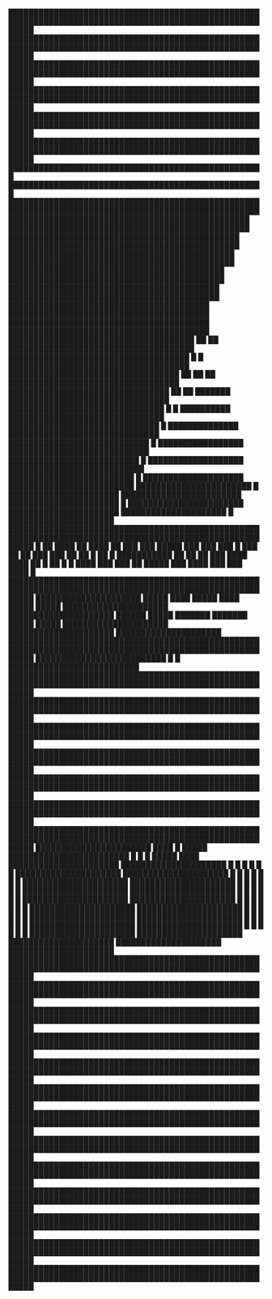 █████████████████████████████████████████████████████████████████████████████████████████████████████████
█████████████████████████████████████████████████████████████████████████████████████████████████████████
█████████████████████████████████████████████████████████████████████████████████████████████████████████
█████████████████████████████████████████████████████████████████████████████████████████████████████████
█████████████████████████████████████████████████████████████████████████████████████████████████████████
█████████████████████████████████████████████████████████████████████████████████████████████████████████
███████████████████████████████████████████████████   ███████████████████████████████████████████████████
██████████████████████████████████████████████████     ██████████████████████████████████████████████████
████████████████████████████████████████████████         ████████████████████████████████████████████████
██████████████████████████████████████████████             ██████████████████████████████████████████████
█████████████████████████████████████████████               █████████████████████████████████████████████
███████████████████████████████████████████                   ███████████████████████████████████████████
██████████████████████████████████████████                     ██████████████████████████████████████████
████████████████████████████████████████                         ████████████████████████████████████████
████████████████████████████████████████                         ████████████████████████████████████████
█████████████████████████████████████   ██                     ██   █████████████████████████████████████
████████████████████████████████████       █                 █       ████████████████████████████████████
██████████████████████████████████           ██           ██     ██    ██████████████████████████████████
████████████████████████████████                ██     ██     ███████    ████████████████████████████████
███████████████████████████████                    █ █      ██████████    ███████████████████████████████
██████████████████████████████                      █    ██████████████    ██████████████████████████████
████████████████████████████                        █   █████████████████    ████████████████████████████
██████████████████████████                          █   ███████████████████   ███████████████████████████
█████████████████████████                           █   ████████████████████    █████████████████████████
███████████████████████                             █   ██████████████████████   ████████████████████████
██████████████████████                              █   ███████████████████████    ██████████████████████
█████████████████████                               █                               █████████████████████
█████████████████████████████████████████████████████████████████████████████████████████████████████████
█         ██   ████   ██         ████         ██         ███         ███  █████  ███   ███   ███        █
         ███          ██          ██         ███         ███         ██          ██      █   ██         █
   ███████████        ██          ██          ██         ███   ████  ████        ██   █      ██         █
█         ████       ███          ███         ██  █████  ███         ████       ███   ███   ████        █
█████████████████████████████████████████████████████████████████████████████████████████████████████████
█████████████████████     █████     ████     █████     ████     █████     █████     █████████████████████
█████████████████████     ██████    █████    ███████ ███████    █████     █████     █████████████████████
█████████████████████                                                               █████████████████████
█████████████████████████████████████████████████████████████████████████████████████████████████████████
██████████████████████████        █                  █                         ██████████████████████████
█████████████████████████████████████████████████████████████████████████████████████████████████████████
█████████████████████████████████████████████████████████████████████████████████████████████████████████
█████████████████████████████████████████████████████████████████████████████████████████████████████████
█████████████████████████████████████████████████████████████████████████████████████████████████████████
█████████████████████████████████████████████████████████████████████████████████████████████████████████
█████████████████████████████████████████████████████████████████████████████████████████████████████████
█████████████████████████████████████████████████████████████████████████████████████████████████████████
███████████████████████ ████ █   █████ ████████████████████████ █ █ █ █████   ████ ██████████████████████
█████████████████████                █    █      █        █     █ █                 █████████████████████
█████████████████████                █    █      █      █ █     █ █                 █████████████████████
█████████████████████                █    █      █        █     █ █                 █████████████████████
█████████████████████                █    █      █        █     █ █                 █████████████████████
█████████████████████                █    █      █      █ █     █ █                 █████████████████████
█████████████████████                █    █      █        █     █ █                 █████████████████████
█████████████████████                █    █      █        █     █ █                 █████████████████████
█████████████████████                █    █      █        █     █ █                 █████████████████████
█████████████████████                                                               █████████████████████
█████████████████████                                                               █████████████████████
█████████████████████████████████████████████████████████████████████████████████████████████████████████
█████████████████████████████████████████████████████████████████████████████████████████████████████████
█████████████████████████████████████████████████████████████████████████████████████████████████████████
█████████████████████████████████████████████████████████████████████████████████████████████████████████
█████████████████████████████████████████████████████████████████████████████████████████████████████████
█████████████████████████████████████████████████████████████████████████████████████████████████████████
█████████████████████████████████████████████████████████████████████████████████████████████████████████
█████████████████████████████████████████████████████████████████████████████████████████████████████████
█████████████████████████████████████████████████████████████████████████████████████████████████████████
█████████████████████████████████████████████████████████████████████████████████████████████████████████
█████████████████████████████████████████████████████████████████████████████████████████████████████████
█████████████████████████████████████████████████████████████████████████████████████████████████████████
█████████████████████████████████████████████████████████████████████████████████████████████████████████
